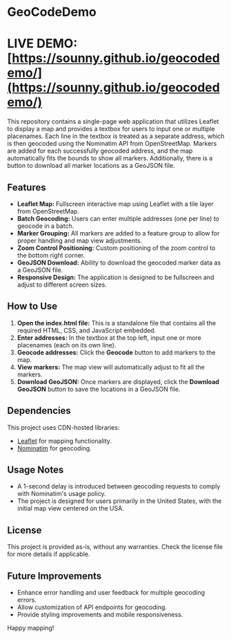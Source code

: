 # GeoCodeDemo

# LIVE DEMO: [https://sounny.github.io/geocodedemo/](https://sounny.github.io/geocodedemo/)

This repository contains a single-page web application that utilizes Leaflet to display a map and provides a textbox for users to input one or multiple placenames. Each line in the textbox is treated as a separate address, which is then geocoded using the Nominatim API from OpenStreetMap. Markers are added for each successfully geocoded address, and the map automatically fits the bounds to show all markers. Additionally, there is a button to download all marker locations as a GeoJSON file.

## Features

- **Leaflet Map:** Fullscreen interactive map using Leaflet with a tile layer from OpenStreetMap.
- **Batch Geocoding:** Users can enter multiple addresses (one per line) to geocode in a batch.
- **Marker Grouping:** All markers are added to a feature group to allow for proper handling and map view adjustments.
- **Zoom Control Positioning:** Custom positioning of the zoom control to the bottom right corner.
- **GeoJSON Download:** Ability to download the geocoded marker data as a GeoJSON file.
- **Responsive Design:** The application is designed to be fullscreen and adjust to different screen sizes.

## How to Use

1. **Open the index.html file:** This is a standalone file that contains all the required HTML, CSS, and JavaScript embedded.
2. **Enter addresses:** In the textbox at the top left, input one or more placenames (each on its own line).
3. **Geocode addresses:** Click the **Geocode** button to add markers to the map.
4. **View markers:** The map view will automatically adjust to fit all the markers.
5. **Download GeoJSON:** Once markers are displayed, click the **Download GeoJSON** button to save the locations in a GeoJSON file.

## Dependencies

This project uses CDN-hosted libraries:
- [Leaflet](https://leafletjs.com/) for mapping functionality.
- [Nominatim](https://nominatim.openstreetmap.org/) for geocoding.

## Usage Notes

- A 1-second delay is introduced between geocoding requests to comply with Nominatim's usage policy.
- The project is designed for users primarily in the United States, with the initial map view centered on the USA.

## License

This project is provided as-is, without any warranties. Check the license file for more details if applicable.

## Future Improvements

- Enhance error handling and user feedback for multiple geocoding errors.
- Allow customization of API endpoints for geocoding.
- Provide styling improvements and mobile responsiveness.

Happy mapping!